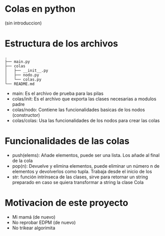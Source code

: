 # Colas en python

(sin introduccion)

# Estructura de los archivos

```
.
├── main.py
├── colas
│   ├── __init__.py
│   ├── nodo.py
│   └── colas.py
└── README.md
```

* main: Es el archivo de prueba para las pilas
* colas/init: Es el archivo que exporta las clases necesarias a modulos padre
* colas/nodo: Contiene las funcionalidades basicas de los nodos (constructor)
* colas/colas: Usa las funcionalidades de los nodos para crear las colas

# Funcionalidades de las colas

* push(elems): Añade elementos, puede ser una lista. Los añade al final de la cola
* pop(n): Devuelve y elimina elementos, puede eliminar un número n de elementos y devolverlos como tupla. Trabaja desde el inicio de los
* str: función intrínseca de las clases, sirve para retornar un string preparado en caso se quiera transformar a string la clase Cola

# Motivacion de este proyecto

* Mi mamá (de nuevo)
* No reprobar EDPM (de nuevo)
* No trikear algorimita